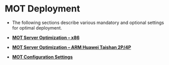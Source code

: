 # MOT Deployment<a name="EN-US_TOPIC_0289900245"></a>

-   The following sections describe various mandatory and optional settings for optimal deployment.

-   **[MOT Server Optimization – x86](mot-server-optimization-x86.md)**  

-   **[MOT Server Optimization – ARM Huawei Taishan 2P/4P](mot-server-optimization-arm-huawei-taishan-2p-4p.md)**  

-   **[MOT Configuration Settings](mot-configuration-settings.md)**  


